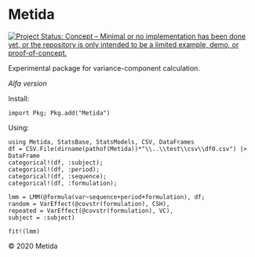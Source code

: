 # Metida

[![Project Status: Concept – Minimal or no implementation has been done yet, or the repository is only intended to be a limited example, demo, or proof-of-concept.](https://www.repostatus.org/badges/latest/concept.svg)](https://www.repostatus.org/#concept)

Experimental package for variance-component calculation.

*Alfa version*

Install:

```
import Pkg; Pkg.add("Metida")
```

Using:

```
using Metida, StatsBase, StatsModels, CSV, DataFrames
df = CSV.File(dirname(pathof(Metida))*"\\..\\test\\csv\\df0.csv") |> DataFrame
categorical!(df, :subject);
categorical!(df, :period);
categorical!(df, :sequence);
categorical!(df, :formulation);

lmm = LMM(@formula(var~sequence+period+formulation), df;
random = VarEffect(@covstr(formulation), CSH),
repeated = VarEffect(@covstr(formulation), VC),
subject = :subject)

fit!(lmm)
```

© 2020 Metida
